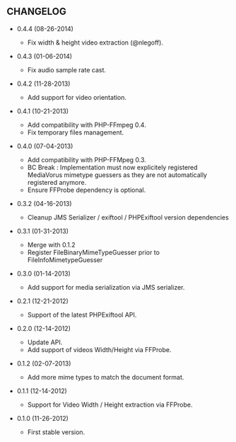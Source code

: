 CHANGELOG
---------

* 0.4.4 (08-26-2014)

  * Fix width & height video extraction (@nlegoff).

* 0.4.3 (01-06-2014)

  * Fix audio sample rate cast.

* 0.4.2 (11-28-2013)

  * Add support for video orientation.

* 0.4.1 (10-21-2013)

  * Add compatibility with PHP-FFmpeg 0.4.
  * Fix temporary files management.

* 0.4.0 (07-04-2013)

  * Add compatibility with PHP-FFMpeg 0.3.
  * BC Break : Implementation must now explicitely registered MediaVorus
    mimetype guessers as they are not automatically registered anymore.
  * Ensure FFProbe dependency is optional.

* 0.3.2 (04-16-2013)

  * Cleanup JMS Serializer / exiftool / PHPExiftool version dependencies

* 0.3.1 (01-31-2013)

  * Merge with 0.1.2
  * Register FileBinaryMimeTypeGuesser prior to FileInfoMimetypeGuesser

* 0.3.0 (01-14-2013)

  * Add support for media serialization via JMS serializer.

* 0.2.1 (12-21-2012)

  * Support of the latest PHPExiftool API.

* 0.2.0 (12-14-2012)

  * Update API.
  * Add support of videos Width/Height via FFProbe.

* 0.1.2 (02-07-2013)

  * Add more mime types to match the document format.

* 0.1.1 (12-14-2012)

  * Support for Video Width / Height extraction via FFProbe.

* 0.1.0 (11-26-2012)

  * First stable version.
